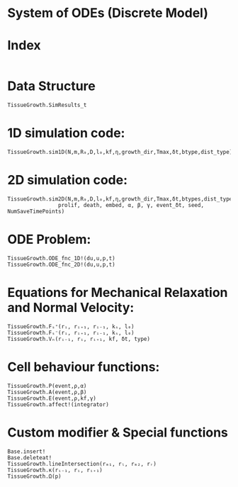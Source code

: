 # System of ODEs (Discrete Model)

# Index
```@index
```

# Data Structure
```@docs
TissueGrowth.SimResults_t
```

# 1D simulation code:
```@docs
TissueGrowth.sim1D(N,m,R₀,D,l₀,kf,η,growth_dir,Tmax,δt,btype,dist_type)
```

# 2D simulation code:

```@docs
TissueGrowth.sim2D(N,m,R₀,D,l₀,kf,η,growth_dir,Tmax,δt,btypes,dist_type, 
                prolif, death, embed, α, β, γ, event_δt, seed, NumSaveTimePoints)
```

# ODE Problem:

```@docs
TissueGrowth.ODE_fnc_1D!(du,u,p,t) 
TissueGrowth.ODE_fnc_2D!(du,u,p,t) 
```

# Equations for Mechanical Relaxation and Normal Velocity:

```@docs
TissueGrowth.Fₛ⁺(rᵢ, rᵢ₊₁, rᵢ₋₁, kₛ, l₀)
TissueGrowth.Fₛ⁻(rᵢ, rᵢ₊₁, rᵢ₋₁, kₛ, l₀)
TissueGrowth.Vₙ(rᵢ₋₁, rᵢ, rᵢ₊₁, kf, δt, type)
```

# Cell behaviour functions:

```@docs
TissueGrowth.P(event,ρ,α)
TissueGrowth.A(event,ρ,β)
TissueGrowth.E(event,ρ,kf,γ)
TissueGrowth.affect!(integrator)
```

# Custom modifier & Special functions
```@docs
Base.insert!
Base.deleteat!
TissueGrowth.lineIntersection(rₘ₁, rₗ, rₘ₂, rᵣ)
TissueGrowth.κ(rᵢ₋₁, rᵢ, rᵢ₊₁)
TissueGrowth.Ω(p)
```